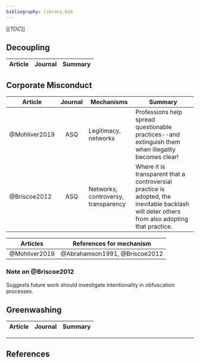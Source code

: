 ```yaml
---
bibliography: library.bib
---
```


[[_TOC_]]

## Decoupling

Article     | Journal   | Summary
---         | :-:       | ---


## Corporate Misconduct

Article         |Journal    | Mechanisms                            | Summary    
------          |:-:        | ------                                | ------------------
@Mohliver2019   |ASQ        | Legitimacy, networks                  | Professions help spread questionable practices--and extinguish them when illegality becomes clear!
@Briscoe2012     | ASQ       | Networks, controversy, transparency  | Where it is transparent that a controversial practice is adopted, the inevitable backlash will deter others from also adopting that practice.

Articles        | References for mechanism
---             | ------
@Mohliver2019   | @Abrahamson1991, @Briscoe2012

### Note on @Briscoe2012

Suggests future work should investigate intentionality in obfuscation processes.

## Greenwashing

Article     | Journal   | Summary
---         | :-:       | ---

---

## References
